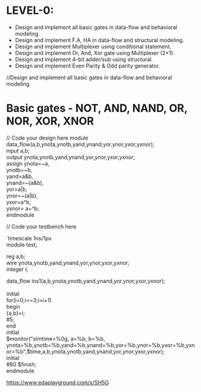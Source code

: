 # LEVEL-0:

<ul>
<li>Design and implement all basic gates in data-flow and behavioral modeling.</li>
<li>Design and implement F.A, HA in data-flow and structural modeling.</li>
<li>Design and implement Multiplexer using conditional statement.</li>
<li>Design and implement Or, And, Xor gate using Multiplexer (2×1).</li>
<li>Design and implement 4-bit adder/sub using structural.</li>
<li>Design and implement Even Parity & Odd parity generator.</li>
</ul>

//Design and implement all basic gates in data-flow and behavioral modeling.

# Basic gates - NOT, AND, NAND, OR, NOR, XOR, XNOR

// Code your design here
module data_flow(a,b,ynota,ynotb,yand,ynand,yor,ynor,yxor,yxnor);<br />
input a,b;<br />
output ynota,ynotb,yand,ynand,yor,ynor,yxor,yxnor;<br />
assign ynota=~a, <br>
       ynotb=~b, <br>
       yand=a&b, <br>
       ynand=~(a&b), <br>
       yor=a|b, <br>
       ynor=~(a|b), <br>
       yxor=a^b, <br>
       yxnor= a~^b; <br>
endmodule<br>

// Code your testbench here<br />

`timescale 1ns/1ps<br />
module test;<br />
  
  reg a,b;<br />
  wire ynota,ynotb,yand,ynand,yor,ynor,yxor,yxnor;<br />
  integer i;<br />
  
  data_flow  ins1(a,b,ynota,ynotb,yand,ynand,yor,ynor,yxor,yxnor);<br />
  <br />
  initial <br />
  for(i=0;i<=3;i=i+1)<br />
    begin<br />
      {a,b}=i;<br />
      #5;<br />
    end<br />
  initial<br />
    $monitor("simtime=%0g, a=%b, b=%b, ynota=%b,ynotb=%b,yand=%b,ynand=%b,yor=%b,ynor=%b,yxor=%b,yxnor=%b",$time,a,b,ynota,ynotb,yand,ynand,yor,ynor,yxor,yxnor);<br />
  initial<br />
  #80 $finish;<br />
endmodule<br />


https://www.edaplayground.com/x/SH5G
